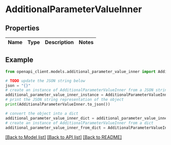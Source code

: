 # AdditionalParameterValueInner


## Properties

Name | Type | Description | Notes
------------ | ------------- | ------------- | -------------

## Example

```python
from openapi_client.models.additional_parameter_value_inner import AdditionalParameterValueInner

# TODO update the JSON string below
json = "{}"
# create an instance of AdditionalParameterValueInner from a JSON string
additional_parameter_value_inner_instance = AdditionalParameterValueInner.from_json(json)
# print the JSON string representation of the object
print(AdditionalParameterValueInner.to_json())

# convert the object into a dict
additional_parameter_value_inner_dict = additional_parameter_value_inner_instance.to_dict()
# create an instance of AdditionalParameterValueInner from a dict
additional_parameter_value_inner_from_dict = AdditionalParameterValueInner.from_dict(additional_parameter_value_inner_dict)
```
[[Back to Model list]](../README.md#documentation-for-models) [[Back to API list]](../README.md#documentation-for-api-endpoints) [[Back to README]](../README.md)


